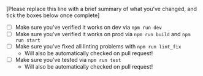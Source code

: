 [Please replace this line with a brief summary of what you've changed, and tick the boxes below once complete]

- [ ] Make sure you've verified it works on dev via `npm run dev`
- [ ] Make sure you've verified it works on prod via `npm run build` and `npm run start`
- [ ] Make sure you've fixed all linting problems with `npm run lint_fix`
  - Will also be automatically checked on pull request!
- [ ] Make sure you've tested via `npm run test`
  - Will also be automatically checked on pull request!
